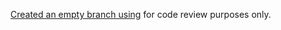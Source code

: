 
[Created an empty branch using](https://gist.github.com/ozh/4734410) for code review purposes only. 